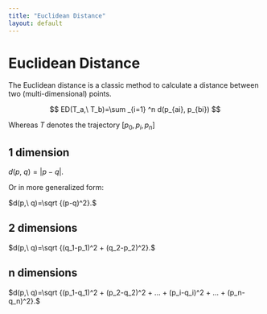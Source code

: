 ```yaml
---
title: "Euclidean Distance"
layout: default
---
```


# Euclidean Distance
The Euclidean distance is a classic method to calculate a distance between two (multi-dimensional) points.

$$
ED(T_a,\ T_b)=\sum _{i=1} ^n d(p_{ai}, p_{bi})
$$

Whereas $T$ denotes the trajectory $[p_0, p_i, p_n]$

## 1 dimension
$d(p,\ q)=|p-q|.$

Or in more generalized form:

$d(p,\ q)=\sqrt {(p-q)^2}.$


## 2 dimensions
$d(p,\ q)=\sqrt {(q_1-p_1)^2 + (q_2-p_2)^2}.$


## n dimensions
$d(p,\ q)=\sqrt {(p_1-q_1)^2 + (p_2-q_2)^2 + ... + (p_i-q_i)^2 + ... + (p_n-q_n)^2}.$
